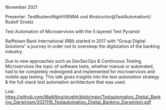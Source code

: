 November 2021

Presenter: 
TestBustersNightVIENNA  und #instructor@TestAutomationU Rudolf Groetz 


Test Automation of Microservices with the 5 layered Test Pyramid

Raiffeisen Bank International (RBI) started in 2017 with “Group Digital Solutions” a journey in order 
not to oversleep the digitization of the banking industry. 

Due to new approaches such as DevSecOps & Continuous Testing, Microservices the topic of software tests, 
whether manual or automated, had to be completely redesigned and implemented for microservices and mobile app testing.
This talk gives insights into the test automation strategy & the full-stack test automation architecture that was used.

Link: https://github.com/MaikNog/stughh/blob/main/Testautomation_Digital_Banking_Darwinism/2021116_Testautomation_Digital_Banking_Darwinism.pdf